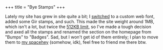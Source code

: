 +++
title = "Bye Stamps"
+++

Lately my site has grew in site quite a bit; I [switched](@/nanolog/2024-11-14T02:52:00Z-geist-font.md) to a custom web font, added some Gir stamps, and such. This made the site weight around 1MB, which isn't a lot, but twice the [512KB limit](https://512kb.club), so I've made a tough decision and axed all the stamps and renamed the section on the homepage from "Bumps" to "Badges". Sad, but I won't get id of them entirely; I plan to move them to [my spacehey](https://spacehey.com/daudix) (somehow, idk), feel free to friend me there btw. 
